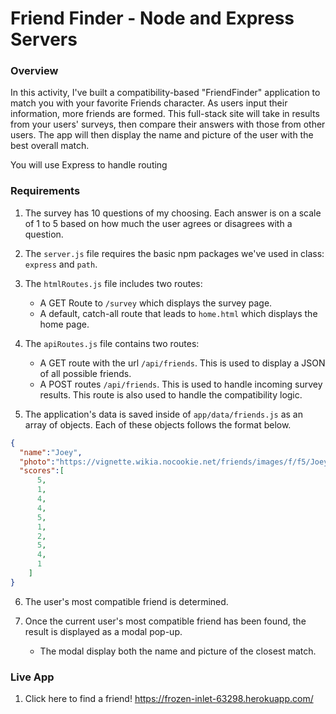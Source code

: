 # Friend Finder - Node and Express Servers

### Overview

In this activity, I've built a compatibility-based "FriendFinder" application to match you with your favorite Friends character. As users input their information, more friends are formed. This full-stack site will take in results from your users' surveys, then compare their answers with those from other users. The app will then display the name and picture of the user with the best overall match.

You will use Express to handle routing


### Requirements

1. The survey has 10 questions of my choosing. Each answer is on a scale of 1 to 5 based on how much the user agrees or disagrees with a question.

2. The `server.js` file requires the basic npm packages we've used in class: `express` and `path`.

3. The `htmlRoutes.js` file includes two routes:

   * A GET Route to `/survey` which displays the survey page.
   * A default, catch-all route that leads to `home.html` which displays the home page.

4. The `apiRoutes.js` file contains two routes:

   * A GET route with the url `/api/friends`. This is used to display a JSON of all possible friends.
   * A POST routes `/api/friends`. This is used to handle incoming survey results. This route is also used to handle the compatibility logic.

5. The application's data is saved inside of `app/data/friends.js` as an array of objects. Each of these objects follows the format below.

```json
{
  "name":"Joey",
  "photo":"https://vignette.wikia.nocookie.net/friends/images/f/f5/JoeyTribbiani.jpg/revision/latest?cb=20180424154245",
  "scores":[
      5,
      1,
      4,
      4,
      5,
      1,
      2,
      5,
      4,
      1
    ]
}
```

6. The user's most compatible friend is determined.

7. Once the current user's most compatible friend has been found, the result is displayed as a modal pop-up.
   * The modal display both the name and picture of the closest match.

### Live App

1. Click here to find a friend! https://frozen-inlet-63298.herokuapp.com/
